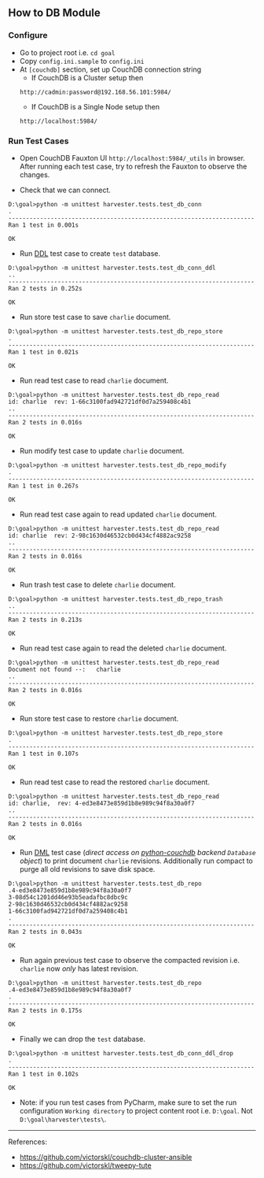 ## How to DB Module

### Configure

* Go to project root i.e. `cd goal`
* Copy `config.ini.sample` to `config.ini`
* At `[couchdb]` section, set up CouchDB connection string
    * If CouchDB is a Cluster setup then
     ```
     http://cadmin:password@192.168.56.101:5984/
     ```
    * If CouchDB is a Single Node setup then
     ```
     http://localhost:5984/
     ```

### Run Test Cases

* Open CouchDB Fauxton UI `http://localhost:5984/_utils` in browser. After running each test case, try to refresh the Fauxton to observe the changes.

* Check that we can connect.
 ```
 D:\goal>python -m unittest harvester.tests.test_db_conn
.
----------------------------------------------------------------------
Ran 1 test in 0.001s

OK
 ```
 
* Run [DDL](https://en.wikipedia.org/wiki/Data_definition_language) test case to create `test` database.
```
D:\goal>python -m unittest harvester.tests.test_db_conn_ddl
..
----------------------------------------------------------------------
Ran 2 tests in 0.252s

OK
```

* Run store test case to save `charlie` document.
```
D:\goal>python -m unittest harvester.tests.test_db_repo_store
.
----------------------------------------------------------------------
Ran 1 test in 0.021s

OK
```

* Run read test case to read `charlie` document.
```
D:\goal>python -m unittest harvester.tests.test_db_repo_read
id: charlie  rev: 1-66c3100fad942721df0d7a259408c4b1
..
----------------------------------------------------------------------
Ran 2 tests in 0.016s

OK
```

* Run modify test case to update `charlie` document.
```
D:\goal>python -m unittest harvester.tests.test_db_repo_modify
.
----------------------------------------------------------------------
Ran 1 test in 0.267s

OK
```

* Run read test case again to read updated `charlie` document.
```
D:\goal>python -m unittest harvester.tests.test_db_repo_read
id: charlie  rev: 2-98c1630d46532cb0d434cf4882ac9258
..
----------------------------------------------------------------------
Ran 2 tests in 0.016s

OK
```

* Run trash test case to delete `charlie` document.
```
D:\goal>python -m unittest harvester.tests.test_db_repo_trash
..
----------------------------------------------------------------------
Ran 2 tests in 0.213s

OK
```

* Run read test case again to read the deleted `charlie` document.
```
D:\goal>python -m unittest harvester.tests.test_db_repo_read
Document not found --:   charlie
..
----------------------------------------------------------------------
Ran 2 tests in 0.016s

OK
```

* Run store test case to restore `charlie` document.
```
D:\goal>python -m unittest harvester.tests.test_db_repo_store
.
----------------------------------------------------------------------
Ran 1 test in 0.107s

OK
```

* Run read test case to read the restored `charlie` document.
```
D:\goal>python -m unittest harvester.tests.test_db_repo_read
id: charlie,  rev: 4-ed3e8473e859d1b8e989c94f8a30a0f7
..
----------------------------------------------------------------------
Ran 2 tests in 0.016s

OK
```

* Run [DML](https://en.wikipedia.org/wiki/Data_manipulation_language) test case (_direct access on [python-couchdb](https://pythonhosted.org/CouchDB/client.html#database) backend `Database` object_) to print document `charlie` revisions. Additionally run compact to purge all old revisions to save disk space.
```
D:\goal>python -m unittest harvester.tests.test_db_repo
.4-ed3e8473e859d1b8e989c94f8a30a0f7
3-08d54c1201dd46e93b5eadafbc8dbc9c
2-98c1630d46532cb0d434cf4882ac9258
1-66c3100fad942721df0d7a259408c4b1
.
----------------------------------------------------------------------
Ran 2 tests in 0.043s

OK
```

* Run again previous test case to observe the compacted revision i.e. `charlie` now _only_ has latest revision.
```
D:\goal>python -m unittest harvester.tests.test_db_repo
.4-ed3e8473e859d1b8e989c94f8a30a0f7
.
----------------------------------------------------------------------
Ran 2 tests in 0.175s

OK
```

* Finally we can drop the `test` database.
```
D:\goal>python -m unittest harvester.tests.test_db_conn_ddl_drop
.
----------------------------------------------------------------------
Ran 1 test in 0.102s

OK
```

* Note: if you run test cases from PyCharm, make sure to set the run configuration `Working directory` to project content root i.e. `D:\goal`. Not `D:\goal\harvester\tests\`.

---

References:

* https://github.com/victorskl/couchdb-cluster-ansible
* https://github.com/victorskl/tweepy-tute

